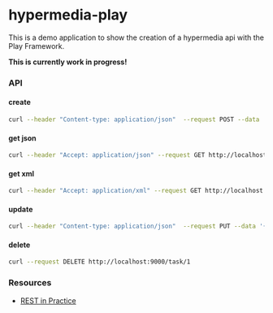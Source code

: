 hypermedia-play
=====================================

This is a demo application to show the creation of a hypermedia api with the Play Framework.

**This is currently work in progress!**

### API

#### create
```bash
curl --header "Content-type: application/json"  --request POST --data '{"taskId": "1", "title": "title", "sender": "sender", "recipients": ["a", "b"]}' http://localhost:9000/task
```

#### get json
```bash
curl --header "Accept: application/json" --request GET http://localhost:9000/task/1 | python -mjson.tool
```

#### get xml
```bash
curl --header "Accept: application/xml" --request GET http://localhost:9000/task/1 | xmllint --format -
```

#### update
```bash
curl --header "Content-type: application/json"  --request PUT --data '{"taskId": "1", "title": "title", "sender": "sender", "recipients": ["a", "b"]}' http://localhost:9000/task
```

#### delete
```bash
curl --request DELETE http://localhost:9000/task/1
```

### Resources
* [REST in Practice](http://restinpractice.com/)
